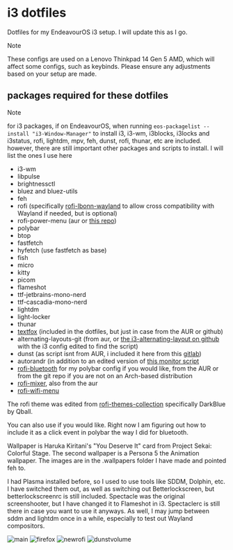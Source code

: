 # i3 dotfiles
Dotfiles for my EndeavourOS i3 setup. I will update this as I go.

>[!NOTE]
>These configs are used on a Lenovo Thinkpad 14 Gen 5 AMD, which will affect some configs, such as keybinds. Please ensure any adjustments based on your setup are made.

## packages required for these dotfiles
> [!NOTE]
> for i3 packages, if on EndeavourOS, when running ```eos-packagelist --install "i3-Window-Manager"``` to install i3, i3-wm, i3blocks, i3locks and i3status, rofi, lightdm, mpv, feh, dunst, rofi, thunar, etc are included. however, there are still important other packages and scripts to install. I will list the ones I use here

- i3-wm
- libpulse
- brightnessctl
- bluez and bluez-utils
- feh
- rofi (specifically [rofi-lbonn-wayland](https://github.com/lbonn/rofi) to allow cross compatibility with Wayland if needed, but is optional)
- rofi-power-menu (aur or [this repo](https://github.com/jluttine/rofi-power-menu))
- polybar
- btop
- fastfetch
- hyfetch (use fastfetch as base)
- fish
- micro
- kitty
- picom
- flameshot
- ttf-jetbrains-mono-nerd
- ttf-cascadia-mono-nerd
- lightdm
- light-locker
- thunar
- [textfox](https://github.com/adriankarlen/textfox) (included in the dotfiles, but just in case from the AUR or github)
- alternating-layouts-git (from aur, or [the i3-alternating-layout on github](https://github.com/olemartinorg/i3-alternating-layout?tab=readme-ov-file) with the i3 config edited to find the script)
- dunst (as script isnt from AUR, i included it here from this [gitlab](https://gitlab.com/Nmoleo/i3-volume-brightness-indicator))
- autorandr (in addition to an edited version of [this monitor script](https://github.com/davatorium/rofi-scripts/blob/master/monitor_layout.sh)
- [rofi-bluetooth](https://github.com/nickclyde/rofi-bluetooth/tree/master) for my polybar config if you would like, from the AUR or from the git repo if you are not on an Arch-based distribution
- [rofi-mixer](https://github.com/joshpetit/rofi-mixer), also from the aur
- [rofi-wifi-menu](https://github.com/ericmurphyxyz/rofi-wifi-menu) 

The rofi theme was edited from [rofi-themes-collection](https://github.com/newmanls/rofi-themes-collection) specifically DarkBlue by Qball.

You can also use if you would like. Right now I am figuring out how to include it as a click event in polybar the way I did for bluetooth.

Wallpaper is Haruka Kiritani's "You Deserve It" card from Project Sekai: Colorful Stage. The second wallpaper is a Persona 5 the Animation wallpaper. The images are in the .wallpapers folder I have made and pointed feh to.

I had Plasma installed before, so I used to use tools like SDDM, Dolphin, etc. I have switched them out, as well as switching out Betterlockscreen, but betterlockscreenrc is still included. Spectacle was the original screenshooter, but I have changed it to Flameshot in i3. Spectaclerc is still there in case you want to use it anyways. As well, I may jump between sddm and lightdm once in a while, especially to test out Wayland compositors.

![main](https://github.com/user-attachments/assets/77def8c2-13b9-411e-b709-3576ae2de946)
![firefox](https://github.com/user-attachments/assets/65bad86c-9cc9-4e57-993d-217b866fc202)
![newrofi](https://github.com/user-attachments/assets/0e98aa1f-8302-46a4-bb96-b477d1244dea)
![dunstvolume](https://github.com/user-attachments/assets/37e9a9ae-98cd-4cbe-bda3-edfa4e781de6)
